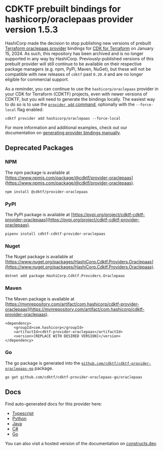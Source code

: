 # CDKTF prebuilt bindings for hashicorp/oraclepaas provider version 1.5.3

HashiCorp made the decision to stop publishing new versions of prebuilt [Terraform oraclepaas provider](https://registry.terraform.io/providers/hashicorp/oraclepaas/1.5.3) bindings for [CDK for Terraform](https://cdk.tf) on January 15, 2024. As such, this repository has been archived and is no longer supported in any way by HashiCorp. Previously-published versions of this prebuilt provider will still continue to be available on their respective package managers (e.g. npm, PyPi, Maven, NuGet), but these will not be compatible with new releases of `cdktf` past `0.20.0` and are no longer eligible for commercial support.

As a reminder, you can continue to use the `hashicorp/oraclepaas` provider in your CDK for Terraform (CDKTF) projects, even with newer versions of CDKTF, but you will need to generate the bindings locally. The easiest way to do so is to use the [`provider add` command](https://developer.hashicorp.com/terraform/cdktf/cli-reference/commands#provider-add), optionally with the `--force-local` flag enabled:

`cdktf provider add hashicorp/oraclepaas --force-local`

For more information and additional examples, check out our documentation on [generating provider bindings manually](https://cdk.tf/imports).

## Deprecated Packages

### NPM

The npm package is available at [https://www.npmjs.com/package/@cdktf/provider-oraclepaas](https://www.npmjs.com/package/@cdktf/provider-oraclepaas).

`npm install @cdktf/provider-oraclepaas`

### PyPI

The PyPI package is available at [https://pypi.org/project/cdktf-cdktf-provider-oraclepaas](https://pypi.org/project/cdktf-cdktf-provider-oraclepaas).

`pipenv install cdktf-cdktf-provider-oraclepaas`

### Nuget

The Nuget package is available at [https://www.nuget.org/packages/HashiCorp.Cdktf.Providers.Oraclepaas](https://www.nuget.org/packages/HashiCorp.Cdktf.Providers.Oraclepaas).

`dotnet add package HashiCorp.Cdktf.Providers.Oraclepaas`

### Maven

The Maven package is available at [https://mvnrepository.com/artifact/com.hashicorp/cdktf-provider-oraclepaas](https://mvnrepository.com/artifact/com.hashicorp/cdktf-provider-oraclepaas).

```
<dependency>
    <groupId>com.hashicorp</groupId>
    <artifactId>cdktf-provider-oraclepaas</artifactId>
    <version>[REPLACE WITH DESIRED VERSION]</version>
</dependency>
```

### Go

The go package is generated into the [`github.com/cdktf/cdktf-provider-oraclepaas-go`](https://github.com/cdktf/cdktf-provider-oraclepaas-go) package.

`go get github.com/cdktf/cdktf-provider-oraclepaas-go/oraclepaas`

## Docs

Find auto-generated docs for this provider here:

* [Typescript](./docs/API.typescript.md)
* [Python](./docs/API.python.md)
* [Java](./docs/API.java.md)
* [C#](./docs/API.csharp.md)
* [Go](./docs/API.go.md)

You can also visit a hosted version of the documentation on [constructs.dev](https://constructs.dev/packages/@cdktf/provider-oraclepaas).
